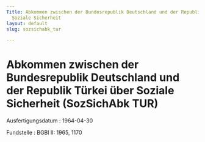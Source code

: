 ```yaml
---
Title: Abkommen zwischen der Bundesrepublik Deutschland und der Republik Türkei über
  Soziale Sicherheit
layout: default
slug: sozsichabk_tur

---
```


# Abkommen zwischen der Bundesrepublik Deutschland und der Republik Türkei über Soziale Sicherheit (SozSichAbk TUR)

Ausfertigungsdatum
:   1964-04-30

Fundstelle
:   BGBl II: 1965, 1170


